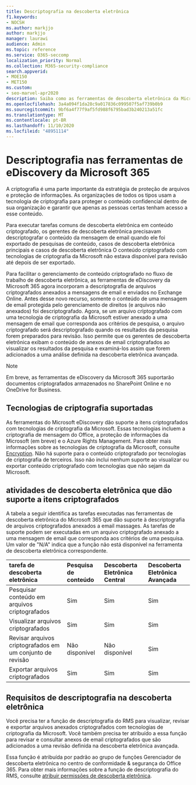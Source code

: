 ```yaml
---
title: Descriptografia na descoberta eletrônica
f1.keywords:
- NOCSH
ms.author: markjjo
author: markjjo
manager: laurawi
audience: Admin
ms.topic: reference
ms.service: O365-seccomp
localization_priority: Normal
ms.collection: M365-security-compliance
search.appverid:
- MOE150
- MET150
ms.custom:
- seo-marvel-apr2020
description: Saiba como as ferramentas de descoberta eletrônica da Microsoft 365 tratam documentos criptografados anexados a mensagens de email.
ms.openlocfilehash: 3a4a094f1da28c9a017836c099507f5af739b0b9
ms.sourcegitcommit: 9bf6a4f77f9af5fd988f6795bad3b240213a51fc
ms.translationtype: MT
ms.contentlocale: pt-BR
ms.lasthandoff: 11/10/2020
ms.locfileid: "48951114"
---
```

# <a name="decryption-in-microsoft-365-ediscovery-tools"></a>Descriptografia nas ferramentas de eDiscovery da Microsoft 365

A criptografia é uma parte importante da estratégia de proteção de arquivos e proteção de informações. As organizações de todos os tipos usam a tecnologia de criptografia para proteger o conteúdo confidencial dentro de sua organização e garantir que apenas as pessoas certas tenham acesso a esse conteúdo.

Para executar tarefas comuns de descoberta eletrônica em conteúdo criptografado, os gerentes de descoberta eletrônica precisavam descriptografar o conteúdo da mensagem de email quando ele foi exportado de pesquisas de conteúdo, casos de descoberta eletrônica principais e casos de descoberta eletrônica O conteúdo criptografado com tecnologias de criptografia da Microsoft não estava disponível para revisão até depois de ser exportado.

Para facilitar o gerenciamento de conteúdo criptografado no fluxo de trabalho de descoberta eletrônica, as ferramentas de eDiscovery da Microsoft 365 agora incorporam a descriptografia de arquivos criptografados anexados a mensagens de email e enviados no Exchange Online. Antes desse novo recurso, somente o conteúdo de uma mensagem de email protegida pelo gerenciamento de direitos (e arquivos não anexados) foi descriptografado. Agora, se um arquivo criptografado com uma tecnologia de criptografia da Microsoft estiver anexado a uma mensagem de email que corresponda aos critérios de pesquisa, o arquivo criptografado será descriptografado quando os resultados da pesquisa forem preparados para revisão. Isso permite que os gerentes de descoberta eletrônica exibam o conteúdo de anexos de email criptografados ao visualizar os resultados da pesquisa e examiná-los assim que forem adicionados a uma análise definida na descoberta eletrônica avançada.

> [!NOTE]
> Em breve, as ferramentas de eDiscovery da Microsoft 365 suportarão documentos criptografados armazenados no SharePoint Online e no OneDrive for Business.

## <a name="supported-encryption-technologies"></a>Tecnologias de criptografia suportadas

As ferramentas do Microsoft eDiscovery dão suporte a itens criptografados com tecnologias de criptografia da Microsoft. Essas tecnologias incluem a criptografia de mensagem do Office, a proteção de informações da Microsoft (em breve) e o Azure Rights Management. Para obter mais informações sobre as tecnologias de criptografia da Microsoft, consulte [Encryption](encryption.md). Não há suporte para o conteúdo criptografado por tecnologias de criptografia de terceiros. Isso não inclui nenhum suporte ao visualizar ou exportar conteúdo criptografado com tecnologias que não sejam da Microsoft.

## <a name="ediscovery-activities-that-support-encrypted-items"></a>atividades de descoberta eletrônica que dão suporte a itens criptografados

A tabela a seguir identifica as tarefas executadas nas ferramentas de descoberta eletrônica do Microsoft 365 que dão suporte à descriptografia de arquivos criptografados anexados a email massages. As tarefas de suporte podem ser executadas em um arquivo criptografado anexado a uma mensagem de email que corresponda aos critérios de uma pesquisa. Um valor de "N/A" indica que a função não está disponível na ferramenta de descoberta eletrônica correspondente.

|tarefa de descoberta eletrônica  |Pesquisa de conteúdo  |Descoberta Eletrônica Central  |Descoberta Eletrônica Avançada  |
|:---------|:---------|:---------|:---------|
|Pesquisar conteúdo em arquivos criptografados     |Sim      |Sim      |Sim      |
|Visualizar arquivos criptografados     |Sim      |Sim     |Sim       |
|Revisar arquivos criptografados em um conjunto de revisão    |Não disponível      |Não disponível        | Sim        |
|Exportar arquivos criptografados    |Sim       |Sim  |Sim    |

## <a name="requirements-for-decryption-in-ediscovery"></a>Requisitos de descriptografia na descoberta eletrônica

Você precisa ter a função de descriptografia do RMS para visualizar, revisar e exportar arquivos anexados criptografados com tecnologias de criptografia da Microsoft. Você também precisa ter atribuído a essa função para revisar e consultar anexos de email criptografados que são adicionados a uma revisão definida na descoberta eletrônica avançada.

Essa função é atribuída por padrão ao grupo de funções Gerenciador de descoberta eletrônica no centro de conformidade & segurança do Office 365. Para obter mais informações sobre a função de descriptografia do RMS, consulte [atribuir permissões de descoberta eletrônica](assign-ediscovery-permissions.md#rms-decrypt).
